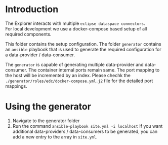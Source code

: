 # Introduction

The Explorer interacts with multiple `eclipse dataspace connectors`.  
For local development we use a docker-compose based setup of all required components.  

This folder contains the setup configuration. 
The folder `generator` contains an `ansible` playbook that is used to generate the required configuration
for a data-provider / data-consumer.

The `generator` is capable of generating multiple data-provider and data-consumer.
The container internal ports remain same. The port mapping to the host will be incremented by an index.
Please chechk the `./generator/roles/edc/docker-compose.yml.j2` file for the detailed port mappings.

# Using the generator

1. Navigate to the generator folder
2. Run the command `ansible-playbook site.yml -i localhost`
   If you want additional data-providers / data-consumers to be generated,
   you can add a new entry to the array in `site.yml`.
